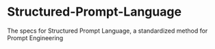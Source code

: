 # Structured-Prompt-Language
The specs for Structured Prompt Language, a standardized method for Prompt Engineering
